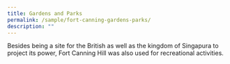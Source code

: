 ```yaml
---
title: Gardens and Parks
permalink: /sample/fort-canning-gardens-parks/
description: ""
---
```

Besides being a site for the British as well as the kingdom of Singapura to project its power, Fort Canning Hill was also used for recreational activities.